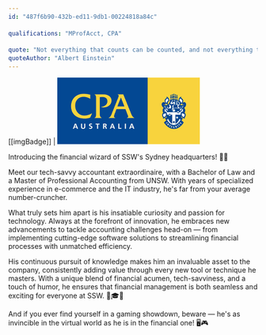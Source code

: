 ```yaml
---
id: "487f6b90-432b-ed11-9db1-00224818a84c"

qualifications: "MProfAcct, CPA"

quote: "Not everything that counts can be counted, and not everything that can be counted counts"
quoteAuthor: "Albert Einstein"
---
```


[[imgBadge]]
| ![CPA](../badges/CPA-Australia.png)

Introducing the financial wizard of SSW's Sydney headquarters! 🧙‍♂️ 

Meet our tech-savvy accountant extraordinaire, with a Bachelor of Law and a Master of Professional Accounting from UNSW. With years of specialized experience in e-commerce and the IT industry, he's far from your average number-cruncher.

What truly sets him apart is his insatiable curiosity and passion for technology. Always at the forefront of innovation, he embraces new advancements to tackle accounting challenges head-on — from implementing cutting-edge software solutions to streamlining financial processes with unmatched efficiency.

His continuous pursuit of knowledge makes him an invaluable asset to the company, consistently adding value through every new tool or technique he masters. With a unique blend of financial acumen, tech-savviness, and a touch of humor, he ensures that financial management is both seamless and exciting for everyone at SSW. 🌟🎓💡

And if you ever find yourself in a gaming showdown, beware — he's as invincible in the virtual world as he is in the financial one! 🖥️🎮
